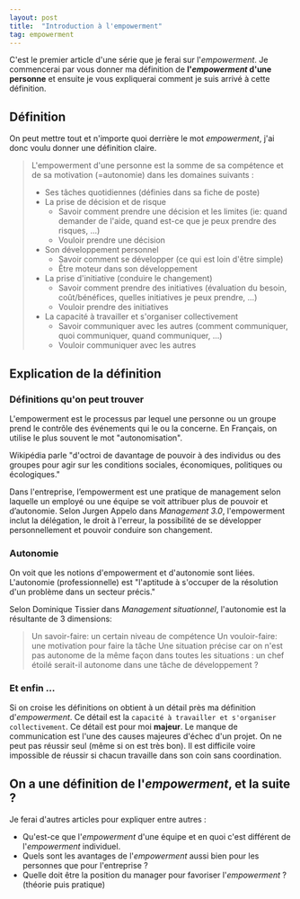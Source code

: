 ```yaml
---
layout: post
title:  "Introduction à l'empowerment"
tag: empowerment
---
```


C'est le premier article d'une série que je ferai sur l'_empowerment_.
Je commencerai par vous donner ma définition de __l'_empowerment_ d'une personne__ et ensuite je vous expliquerai comment je suis arrivé à cette définition.

## Définition

On peut mettre tout et n'importe quoi derrière le mot _empowerment_, j'ai donc voulu donner une définition claire.

> L'empowerment d'une personne est la somme de sa compétence et de sa motivation (=autonomie) dans les domaines suivants :
> - Ses tâches quotidiennes (définies dans sa fiche de poste)
> - La prise de décision et de risque 
>   - Savoir comment prendre une décision et les limites (ie: quand demander de l'aide, quand est-ce que je peux prendre des risques, ...)
>   - Vouloir prendre une décision
> - Son développement personnel
>   - Savoir comment se développer (ce qui est loin d'être simple)
>   - Être moteur dans son développement
> - La prise d'initiative (conduire le changement)
>   - Savoir comment prendre des initiatives (évaluation du besoin, coût/bénéfices, quelles initiatives je peux prendre, …)
>   - Vouloir prendre des initiatives
> - La capacité à travailler et s'organiser collectivement 
>   - Savoir communiquer avec les autres (comment communiquer, quoi communiquer, quand communiquer, ...)
>   - Vouloir communiquer avec les autres

## Explication de la définition

### Définitions qu'on peut trouver

L'empowerment est le processus par lequel une personne ou un groupe prend le contrôle des événements qui le ou la concerne. En Français, on utilise le plus souvent le mot "autonomisation".

Wikipédia parle "d'octroi de davantage de pouvoir à des individus ou des groupes pour agir sur les conditions sociales, économiques, politiques ou écologiques."

Dans l'entreprise, l’empowerment est une pratique de management selon laquelle un employé ou une équipe se voit attribuer plus de pouvoir et d’autonomie. Selon Jurgen Appelo dans _Management 3.0_, l'empowerment inclut la délégation, le droit à l'erreur, la possibilité de se développer personnellement et pouvoir conduire son changement.

### Autonomie
On voit que les notions d'empowerment et d'autonomie sont liées.
L'autonomie (professionnelle) est "l'aptitude à s'occuper de la résolution d'un problème dans un secteur précis."

Selon Dominique Tissier dans _Management situationnel_, l'autonomie est la résultante de 3 dimensions:
> Un savoir-faire: un certain niveau de compétence
> Un vouloir-faire: une motivation pour faire la tâche
> Une situation précise car on n'est pas autonome de la même façon dans toutes les situations : un chef étoilé serait-il autonome dans une tâche de développement ?

### Et enfin ...
Si on croise les définitions on obtient à un détail près ma définition d'_empowerment_. Ce détail est la `capacité à travailler et s'organiser collectivement`. Ce détail est pour moi __majeur__. Le manque de communication est l'une des causes majeures d'échec d'un projet. On ne peut pas réussir seul (même si on est très bon). Il est difficile voire impossible de réussir si chacun travaille dans son coin sans coordination. 


## On a une définition de l'_empowerment_, et la suite ? 

Je ferai d'autres articles pour expliquer entre autres :
- Qu'est-ce que l'_empowerment_ d'une équipe et en quoi c'est différent de l'_empowerment_ individuel.
- Quels sont les avantages de l'_empowerment_ aussi bien pour les personnes que pour l'entreprise ? 
- Quelle doit être la position du manager pour favoriser l'_empowerment_ ? (théorie puis pratique)


